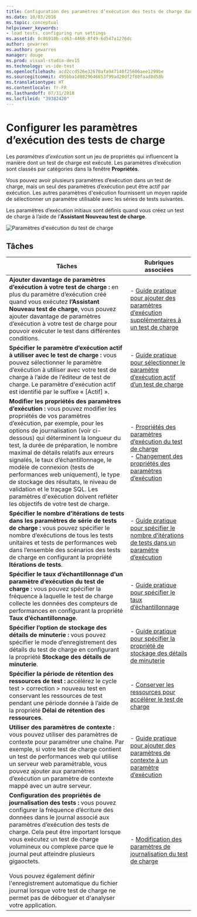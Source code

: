 ```yaml
---
title: Configuration des paramètres d’exécution des tests de charge dans Visual Studio
ms.date: 10/03/2016
ms.topic: conceptual
helpviewer_keywords:
- load tests, configuring run settings
ms.assetid: 0c86918b-cd63-4468-8f49-6d547a1276dc
author: gewarren
ms.author: gewarren
manager: douge
ms.prod: visual-studio-dev15
ms.technology: vs-ide-test
ms.openlocfilehash: acd2ccd526e32670afa947148f25606aee1299be
ms.sourcegitcommit: 495bba1d8029646653f99ad20df2f80faad8d58b
ms.translationtype: HT
ms.contentlocale: fr-FR
ms.lasthandoff: 07/31/2018
ms.locfileid: "39382420"
---
```

# <a name="configure-load-test-run-settings"></a>Configurer les paramètres d’exécution des tests de charge

Les *paramètres d’exécution* sont un jeu de propriétés qui influencent la manière dont un test de charge est exécuté. Les paramètres d’exécution sont classés par catégories dans la fenêtre **Propriétés**.

Vous pouvez avoir plusieurs paramètres d’exécution dans un test de charge, mais un seul des paramètres d’exécution peut être actif par exécution. Les autres paramètres d'exécution fournissent un moyen rapide de sélectionner un paramètre utilisable avec les séries de tests suivantes.

Les paramètres d’exécution initiaux sont définis quand vous créez un test de charge à l’aide de l’**Assistant Nouveau test de charge**.

![Paramètres d'exécution du test de charge](../test/media/loadtestrunsettings.png)

## <a name="tasks"></a>Tâches

|Tâches|Rubriques associées|
|-----------|-----------------------|
|**Ajouter davantage de paramètres d’exécution à votre test de charge :** en plus du paramètre d’exécution créé quand vous exécutez **l’Assistant Nouveau test de charge**, vous pouvez ajouter davantage de paramètres d’exécution à votre test de charge pour pouvoir exécuter le test dans différentes conditions.|-   [Guide pratique pour ajouter des paramètres d’exécution supplémentaires à un test de charge](../test/how-to-add-additional-run-settings-to-a-load-test.md)|
|**Spécifier le paramètre d’exécution actif à utiliser avec le test de charge :** vous pouvez sélectionner le paramètre d’exécution à utiliser avec votre test de charge à l’aide de l’éditeur de test de charge. Le paramètre d'exécution actif est identifié par le suffixe « [Actif] ».|-   [Guide pratique pour sélectionner le paramètre d’exécution actif d’un test de charge](../test/how-to-select-the-active-run-setting-for-a-load-test.md)|
|**Modifier les propriétés des paramètres d’exécution :** vous pouvez modifier les propriétés de vos paramètres d’exécution, par exemple, pour les options de journalisation (voir ci-dessous) qui déterminent la longueur du test, la durée de préparation, le nombre maximal de détails relatifs aux erreurs signalés, le taux d’échantillonnage, le modèle de connexion (tests de performances web uniquement), le type de stockage des résultats, le niveau de validation et le traçage SQL. Les paramètres d'exécution doivent refléter les objectifs de votre test de charge.|-   [Propriétés des paramètres d’exécution du test de charge](../test/load-test-run-settings-properties.md)<br />-   [Changement des propriétés des paramètres d’exécution](../test/load-test-run-settings-properties.md#change-run-setting-properties)|
|**Spécifier le nombre d’itérations de tests dans les paramètres de série de tests de charge :** vous pouvez spécifier le nombre d’exécutions de tous les tests unitaires et tests de performances web dans l’ensemble des scénarios des tests de charge en configurant la propriété **Itérations de tests**.|-   [Guide pratique pour spécifier le nombre d’itérations de tests dans un paramètre d’exécution](../test/how-to-specify-the-number-of-test-iterations-in-a-load-test.md)|
|**Spécifier le taux d’échantillonnage d’un paramètre d’exécution du test de charge :** vous pouvez spécifier la fréquence à laquelle le test de charge collecte les données des compteurs de performances en configurant la propriété **Taux d’échantillonnage**.|-   [Guide pratique pour spécifier le taux d’échantillonnage](../test/how-to-specify-the-sample-rate-for-a-load-test.md)|
|**Spécifier l’option de stockage des détails de minuterie :** vous pouvez spécifier le mode d’enregistrement des détails du test de charge en configurant la propriété **Stockage des détails de minuterie**.|-   [Guide pratique pour spécifier la propriété de stockage des détails de minuterie](../test/how-to-specify-the-timing-details-storage-property-for-a-load-test.md)|
|**Spécifier la période de rétention des ressources de test :** accélérez le cycle test > correction > nouveau test en conservant les ressources de test pendant une période donnée à l’aide de la propriété **Délai de rétention des ressources**.|-   [Conserver les ressources pour accélérer le test de charge](/vsts/test/load-test/getting-started-with-performance-testing?view=vsts)|
|**Utiliser des paramètres de contexte :** vous pouvez utiliser des paramètres de contexte pour paramétrer une chaîne. Par exemple, si votre test de charge contient un test de performances web qui utilise un serveur web paramétrable, vous pouvez ajouter aux paramètres d’exécution un paramètre de contexte mappé avec un autre serveur.|-   [Guide pratique pour ajouter des paramètres de contexte à un paramètre d’exécution](../test/how-to-add-context-parameters-to-a-load-test-run-setting.md)|
|**Configuration des propriétés de journalisation des tests :** vous pouvez configurer la fréquence d’écriture des données dans le journal associé aux paramètres d’exécution des tests de charge. Cela peut être important lorsque vous exécutez un test de charge volumineux ou complexe parce que le journal peut atteindre plusieurs gigaoctets.<br /><br /> Vous pouvez également définir l'enregistrement automatique du fichier journal lorsque votre test de charge ne permet pas de déboguer et d'analyser votre application.|-   [Modification des paramètres de journalisation du test de charge](../test/modify-load-test-logging-settings.md)|